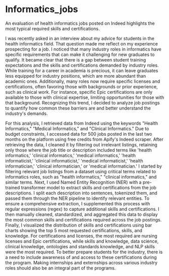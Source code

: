 # Informatics_jobs
An evaluation of health informatics jobs posted on Indeed highlights the most typical required skills and certifications.

I was recently asked in an interview about my advice for students in the health informatics field. That question made me reflect on my experience prospecting for a job. I noticed that many industry roles in informatics have specific requirements that can make it challenging for new graduates to qualify. It became clear that there is a gap between student training expectations and the skills and certifications demanded by industry roles. While training for a career in academia is precious, it can leave graduates less equipped for industry positions, which are more abundant than academic ones.
Additionally, many roles now require specific licenses and certifications, often favoring those with backgrounds or prior experience, such as clinical work. For instance, specific Epic certifications are only available to those with clinical expertise, limiting opportunities for those with that background. Recognizing this trend, I decided to analyze job postings to quantify how common these barriers are and better understand the industry's demands.

For this analysis, I retrieved data from Indeed using the keywords "Health Informatics," "Medical Informatics," and "Clinical Informatics." Due to budget constraints, I accessed data for 500 jobs posted in the last two months on the platform using free credits from Apify's Indeed scraper. After retrieving the data, I cleaned it by filtering out irrelevant listings, retaining only those where the job title or description included terms like 'health informatics,' 'clinical informatics,' 'medical informatics,' 'health informaticist,' 'clinical informaticist,' 'medical informaticist,' 'health informatician,' 'clinical informatician,' or 'medical informatician.'  I started by filtering relevant job listings from a dataset using critical terms related to informatics roles, such as "health informatics," "clinical informatics," and similar terms. Next, I used Named Entity Recognition (NER) with a pre-trained transformer model to extract skills and certifications from the job descriptions. I split each description into sentences, tokenized them, and passed them through the NER pipeline to identify relevant entities. To ensure a comprehensive extraction, I supplemented this process with regular expressions (regex) to capture additional skills and certifications. I then manually cleaned, standardized, and aggregated this data to display the most common skills and certifications required across the job postings. Finally, I visualized the distribution of skills and certifications using bar charts showing the top 5 most requested certifications, skills, and knowledge. For certifications and licenses, the most required are nursing licenses and Epic certifications, while skills and knowledge, data science, clinical knowledge, ontologies and standards knowledge, and NLP skills were the most required. 
To better prepare students for the industry, there is a need to include awareness of and access to these certifications during the program. Making internships and externships across various industry roles should also be an integral part of the programs.  

